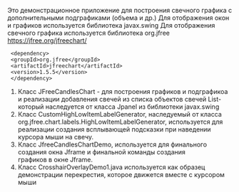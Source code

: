  Это демонстрационное приложение для построения свечного графика с дополнительными подграфиками (объема и др.)
 Для отображения окон и графиков используется библиотека javax.swing
 Для отображения свечного графика используется библиотека org.jfree https://jfree.org/jfreechart/
 
     <dependency>
     <groupId>org.jfree</groupId>
     <artifactId>jfreechart</artifactId>
     <version>1.5.5</version>
     </dependency>
 
 1. Класс JFreeCandlesChart - для построения графиков и подграфикоа и реализации добавления свечей из списка объектов
    свечей List<CandleMoex>-  который наследуется от класса Jpanel из библиотеки javax.swing
 2.  Класс CustomHighLowItemLabelGenerator, наследуемый от класса org.jfree.chart.labels.HighLowItemLabelGenerator, 
     используется для реализации создания всплывающей подсказки при наведении курсора мыши на свечу.
 3. Класс JfreeCandlesChartDemo, используется для финального создания окна Jframe  и финальной команды создания  
     графиков в окне Jframe. 
 4. Класс CrosshairOverlayDemo1.java используется как образец демонстрации перекрестия, которое движется вместе
    с курсором мыши
